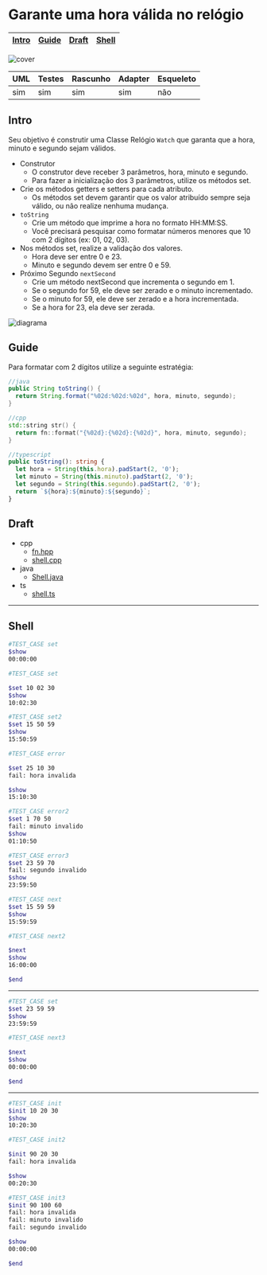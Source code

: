 # Garante uma hora válida no relógio

<!-- toch -->
[Intro](#intro) | [Guide](#guide) | [Draft](#draft) | [Shell](#shell)
-- | -- | -- | --
<!-- toch -->

![cover](https://raw.githubusercontent.com/qxcodepoo/arcade/master/base/relogio/cover.jpg)

UML | Testes | Rascunho | Adapter | Esqueleto
--- | ------ | -------- | ------- | ---------
sim | sim    | sim      | sim     | não

## Intro

Seu objetivo é construtir uma Classe Relógio `Watch` que garanta que a hora, minuto e segundo sejam válidos.

- Construtor
  - O construtor deve receber 3 parâmetros, hora, minuto e segundo.
  - Para fazer a inicialização dos 3 parâmetros, utilize os métodos set.
- Crie os métodos getters e setters para cada atributo.
  - Os métodos set devem garantir que os valor atribuído sempre seja válido, ou não realize nenhuma mudança.
- `toString`
  - Crie um método que imprime a hora no formato HH:MM:SS.
  - Você precisará pesquisar como formatar números menores que 10 com 2 dígitos (ex: 01, 02, 03).
- Nos métodos set, realize a validação dos valores.
  - Hora deve ser entre 0 e 23.
  - Minuto e segundo devem ser entre 0 e 59.
- Próximo Segundo `nextSecond`
  - Crie um método nextSecond que incrementa o segundo em 1.
  - Se o segundo for 59, ele deve ser zerado e o minuto incrementado.
  - Se o minuto for 59, ele deve ser zerado e a hora incrementada.
  - Se a hora for 23, ela deve ser zerada.

![diagrama](https://raw.githubusercontent.com/qxcodepoo/arcade/master/base/relogio/diagrama.png)

## Guide

Para formatar com 2 dígitos utilize a seguinte estratégia:

```java
//java
public String toString() {
  return String.format("%02d:%02d:%02d", hora, minuto, segundo);
}
```

```cpp
//cpp
std::string str() {
  return fn::format("{%02d}:{%02d}:{%02d}", hora, minuto, segundo);
}
```

```ts
//typescript
public toString(): string {
  let hora = String(this.hora).padStart(2, '0');
  let minuto = String(this.minuto).padStart(2, '0');
  let segundo = String(this.segundo).padStart(2, '0');
  return `${hora}:${minuto}:${segundo}`;
}
```

## Draft

<!-- links .cache/draft -->
- cpp
  - [fn.hpp](https://github.com/qxcodepoo/arcade/blob/master/base/relogio/.cache/draft/cpp/fn.hpp)
  - [shell.cpp](https://github.com/qxcodepoo/arcade/blob/master/base/relogio/.cache/draft/cpp/shell.cpp)
- java
  - [Shell.java](https://github.com/qxcodepoo/arcade/blob/master/base/relogio/.cache/draft/java/Shell.java)
- ts
  - [shell.ts](https://github.com/qxcodepoo/arcade/blob/master/base/relogio/.cache/draft/ts/shell.ts)
<!-- links -->

***

## Shell

```bash
#TEST_CASE set
$show
00:00:00

#TEST_CASE set

$set 10 02 30
$show 
10:02:30

#TEST_CASE set2
$set 15 50 59
$show
15:50:59

#TEST_CASE error

$set 25 10 30
fail: hora invalida

$show
15:10:30

#TEST_CASE error2
$set 1 70 50
fail: minuto invalido
$show
01:10:50

#TEST_CASE error3
$set 23 59 70
fail: segundo invalido
$show
23:59:50

#TEST_CASE next
$set 15 59 59
$show
15:59:59

#TEST_CASE next2

$next
$show
16:00:00

$end
```

***

```bash
#TEST_CASE set
$set 23 59 59
$show
23:59:59

#TEST_CASE next3

$next
$show
00:00:00

$end
```

***

```bash
#TEST_CASE init
$init 10 20 30
$show
10:20:30

#TEST_CASE init2

$init 90 20 30
fail: hora invalida

$show
00:20:30

#TEST_CASE init3
$init 90 100 60
fail: hora invalida
fail: minuto invalido
fail: segundo invalido

$show
00:00:00

$end
```
